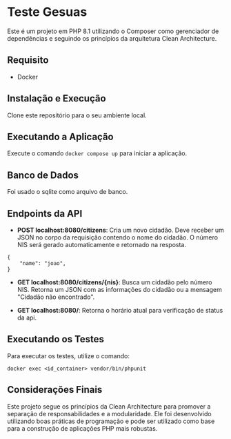 # Teste Gesuas

Este é um projeto em PHP 8.1 utilizando o Composer como gerenciador de dependências e seguindo os princípios da arquitetura Clean Architecture.

## Requisito

- Docker 

## Instalação e Execução

Clone este repositório para o seu ambiente local.

## Executando a Aplicação

Execute o comando `docker compose up` para iniciar a aplicação.

## Banco de Dados

Foi usado o sqlite como arquivo de banco.

## Endpoints da API

- **POST localhost:8080/citizens**: Cria um novo cidadão. Deve receber um JSON no corpo da requisição contendo o nome do cidadão. O número NIS será gerado automaticamente e retornado na resposta.

```
{
    "name": "joao",
}
```

- **GET localhost:8080/citizens/{nis}**: Busca um cidadão pelo número NIS. Retorna um JSON com as informações do cidadão ou a mensagem "Cidadão não encontrado".

- **GET localhost:8080/**: Retorna o horário atual para verificação de status da api.

## Executando os Testes

Para executar os testes, utilize o comando:

```
docker exec <id_container> vendor/bin/phpunit
```

## Considerações Finais

Este projeto segue os princípios da Clean Architecture para promover a separação de responsabilidades e a modularidade. Ele foi desenvolvido utilizando boas práticas de programação e pode ser utilizado como base para a construção de aplicações PHP mais robustas.
